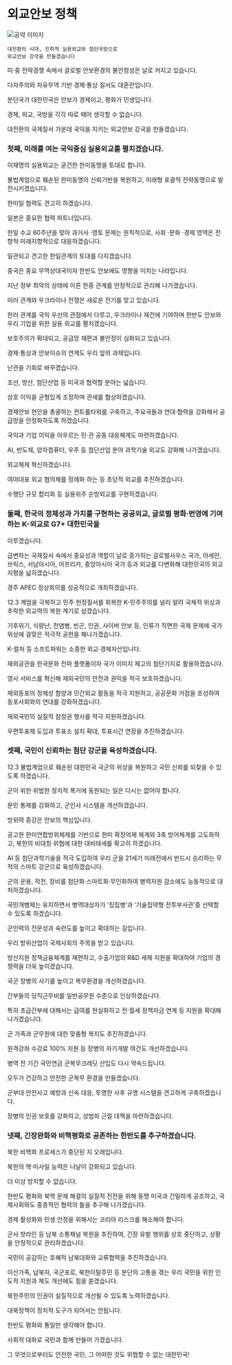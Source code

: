 # 외교안보 정책

![공약 이미지](032.jpeg)

```
대전환의 시대, 진취적 실용외교와 첨단국방으로
외교안보 강국을 만들겠습니다
```

미‧중 전략경쟁 속에서 글로벌 안보환경의 불안정성은 날로 커지고 있습니다.

다자주의와 자유무역 기반 경제·통상 질서도 대혼란입니다.

분단국가 대한민국은 안보가 경제이고, 평화가 민생입니다.

경제, 외교, 국방을 각각 따로 떼어 생각할 수 없습니다.

대전환의 국제질서 가운데 국익을 지키는 외교안보 강국을 만들겠습니다.

### 첫째, 미래를 여는 국익중심 실용외교를 펼치겠습니다.

이재명의 실용외교는 굳건한 한미동맹을 토대로 합니다.

불법계엄으로 훼손된 한미동맹의 신뢰기반을 복원하고, 미래형 포괄적 전략동맹으로 발전시키겠습니다.

한미일 협력도 견고히 하겠습니다.

일본은 중요한 협력 파트너입니다.

한일 수교 60주년을 맞아 과거사 ·영토 문제는 원칙적으로,
사회 ·문화 ·경제 영역은 전향적·미래지향적으로 대응하겠습니다.

일관되고 견고한 한일관계의 토대를 다지겠습니다.

중국은 중요 무역상대국이자 한반도 안보에도 영향을 미치는 나라입니다.

지난 정부 최악의 상태에 이른 한중 관계를 안정적으로 관리해 나가겠습니다.

미러 관계와 우크라이나 전쟁은 새로운 전기를 맞고 있습니다.

한러 관계를 국익 우선의 관점에서 다루고, 우크라이나 재건에 기여하며 한반도 안보와 우리 기업을 위한 실용 외교를 펼치겠습니다.

보호주의가 확대되고, 공급망 재편과 불안정이 심화되고 있습니다.

경제·통상과 안보이슈의 연계도 우리 앞의 과제입니다.

난관을 기회로 바꾸겠습니다.

조선, 방산, 첨단산업 등 미국과 협력할 분야는 넓습니다.

상호 이익을 균형있게 조정하며 관세를 협상하겠습니다.

경제안보 현안을 총괄하는 컨트롤타워를 구축하고,
주요국들과 연대·협력을 강화해서 공급망을 안정화하도록 하겠습니다.

국익과 기업 이익을 아우르는 민·관 공동 대응체계도 마련하겠습니다.

AI, 반도체, 양자컴퓨터, 우주 등 첨단산업 분야 과학기술 외교도 강화해 나가겠습니다.

외교체제 혁신하겠습니다.

여야대표 외교 협의체를 정례화 하는 등 초당적 외교를 추진하겠습니다.

수행단 규모 합리화 등 실용위주 순방외교를 구현하겠습니다.

### 둘째, 한국의 정체성과 가치를 구현하는 공공외교, 글로벌 평화·번영에 기여하는 K-외교로 G7+ 대한민국을
이루겠습니다.

급변하는 국제질서 속에서 중요성과 역할이 날로 증가하는
글로벌사우스 국가, 아세안, 브릭스, 서남아시아, 아프리카, 중앙아시아 국가 등과
외교를 다변화해 대한민국의 외교 지평을 넓히겠습니다.

경주 APEC 정상회의를 성공적으로 개최하겠습니다.

12.3 계엄을 극복하고 민주 헌정질서를 회복한 K-민주주의를 널리 알려 국제적 위상과 추락한 외교력의 복원 계기로 삼겠습니다.

기후위기, 식량난, 전염병, 빈곤, 인권, 사이버 안보 등,
인류가 직면한 국제 문제에 국가 위상에 걸맞은 적극적 공헌을 해나가겠습니다.

K-컬처 등 소프트파워는 소중한 외교·경제자산입니다.

재외공관을 한국문화 전파 플랫폼이자 국가 이미지 제고의 첨단기지로 활용하겠습니다.

영사 서비스를 혁신해 재외국민의 안전과 권익을 적극 보호하겠습니다.

재외동포의 정체성 함양과 민간외교 활동을 적극 지원하고,
공공문화 거점을 조성하여 동포사회와의 연대를 강화하겠습니다.

재외국민의 실질적 참정권 행사를 적극 지원하겠습니다.

우편투표제 도입과 투표소 설치 확대, 투표시간 연장을 추진하겠습니다.

### 셋째, 국민이 신뢰하는 첨단 강군을 육성하겠습니다.

12.3 불법계엄으로 훼손된 대한민국 국군의 위상을 복원하고 국민 신뢰를 되찾을 수 있도록 하겠습니다.

군이 위헌·위법한 정치적 폭거에 동원되는 일은 다시는 없어야 합니다.

문민 통제를 강화하고, 군인사 시스템을 개선하겠습니다.

방위력 증강은 안보의 핵심입니다.

공고한 한미연합방위체제를 기반으로 한미 확장억제 체계와 3축 방어체계를 고도화하고,
북한의 비대칭 위협에 대한 대비태세를 확고히 하겠습니다.

AI 등 첨단과학기술을 적극 도입하여 우리 군을 21세기 미래전에서 반드시 승리하는 무적의 스마트 강군으로 육성하겠습니다.

군의 운용, 작전, 장비를 첨단화·스마트화·무인화하여 병력자원 감소에도 능동적으로 대처하겠습니다.

국민개병제는 유지하면서 병역대상자가 ‘징집병’과 ‘기술집약형 전투부사관’중 선택할 수 있도록 하겠습니다.

군인력의 전문성과 숙련도를 높이고 확대하는 길입니다.

우리 방위산업이 국제사회의 주목을 받고 있습니다.

방산지원 정책금융체계를 재편하고, 수출기업의 R&D 세제 지원을 확대하여 기업의 경쟁력을 더욱 높이겠습니다.

국군 장병의 사기를 높이고 복무환경을 개선하겠습니다.

간부들의 당직근무비를 일반공무원 수준으로 인상하겠습니다.

특히 초급간부에 대해서는 급여를 현실화하고 전·월세 정책자금 연계 등 지원을 확대해 나가겠습니다.

군 가족과 군무원에 대한 맞춤형 복지도 추진하겠습니다.

원격강좌 수강료 100% 지원 등
장병의 자기개발 여건도 개선하겠습니다.

병역 전 기간 국민연금 군복무크레딧 산입도 다시 약속드립니다.

모두가 건강하고 안전한 군복무 환경을 만들겠습니다.

군부대 안전사고 예방과 신속 대응,
투명한 사후 규명 시스템을 견고하게 구축하겠습니다.

장병의 인권 보호를 강화하고, 성범죄 근절 대책을 마련하겠습니다.

### 넷째, 긴장완화와 비핵평화로 공존하는 한반도를 추구하겠습니다.

북한 비핵화 프로세스가 중단된 지 오래입니다.

북한의 핵·미사일 능력은 나날이 강화되고 있습니다.

더 이상 방치할 수 없습니다.

한반도 평화와 북핵 문제 해결의 실질적 진전을 위해
동맹 미국과 긴밀하게 공조하고,
국제사회와도 중층적인 협력의 틀을 추구해 나가겠습니다.

경제 활성화와 민생 안정을 위해서는 코리아 리스크를 해소해야 합니다.

군사 핫라인 등 남북 소통채널 복원을 추진하여,
긴장 유발 행위를 상호 중단하고, 상황을 안정적으로 관리하겠습니다.

국민이 공감하는 호혜적 남북대화와 교류협력을 추진하겠습니다.

이산가족, 납북자, 국군포로, 북한이탈주민 등
분단의 고통을 겪는 우리 국민을 위한
인도적 지원과 제도 개선에도 힘을 쏟겠습니다.

북한주민의 인권이 실질적으로 개선될 수 있도록 노력하겠습니다.

대북정책이 정치적 도구가 되어서는 안됩니다.

한반도 평화와 통일만 생각해야 합니다.

사회적 대화로 국민과 함께 만들어 가겠습니다.

그 무엇으로부터도 안전한 국민,
그 어떠한 것도 위협할 수 없는 대한민국!